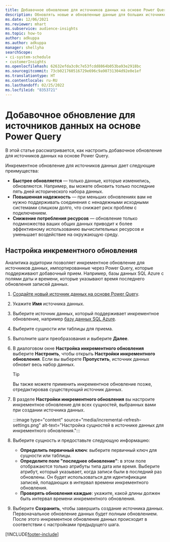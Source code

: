 ```yaml
---
title: Добавочное обновление для источников данных на основе Power Query
description: Обновлять новые и обновленные данные для больших источников данных на основе Power Query.
ms.date: 12/06/2021
ms.reviewer: mhart
ms.subservice: audience-insights
ms.topic: how-to
author: adkuppa
ms.author: adkuppa
manager: shellyha
searchScope:
- ci-system-schedule
- customerInsights
ms.openlocfilehash: 62632efda3c0c7e53fcdd8864b053ba93e2918bc
ms.sourcegitcommit: 73cb021760516729e696c9a90731304d92e0e1ef
ms.translationtype: HT
ms.contentlocale: ru-RU
ms.lasthandoff: 02/25/2022
ms.locfileid: "8353721"
---
```

# <a name="incremental-refresh-for-data-sources-based-on-power-query"></a>Добавочное обновление для источников данных на основе Power Query

В этой статье рассматривается, как настроить добавочное обновление для источников данных на основе Power Query.

Инкрементное обновление для источников данных дает следующие преимущества:

- **Быстрее обновляется** — только данные, которые изменились, обновляются. Например, вы можете обновить только последние пять дней исторического набора данных.
- **Повышенная надежность** — при меньших обновлениях вам не нужно поддерживать соединения с ненадежными исходными системами слишком долго, что снижает риск проблем с подключением.
- **Снижение потребления ресурсов** — обновление только подмножества ваших общих данных приводит к более эффективному использованию вычислительных ресурсов и уменьшает воздействие на окружающую среду.

## <a name="configure-incremental-refresh"></a>Настройка инкрементного обновления

Аналитика аудитории позволяет инкрементное обновление для источников данных, импортированные через Power Query, которые поддерживают добавочный прием. Например, базы данных SQL Azure с полями даты и времени, которые указывают время последнего обновления записей данных.

1. [Создайте новый источник данных на основе Power Query](connect-power-query.md).

1. Укажите **Имя** источника данных.

1. Выберите источник данных, который поддерживает инкрементное обновление, например [базу данных SQL Azure](/power-query/connectors/azuresqldatabase).

1. Выберите сущности или таблицы для приема.

1. Выполните шаги преобразования и выберите **Далее**.

1. В диалоговом окне **Настройка инкрементного обновления** выберите **Настроить**, чтобы открыть **Настройки инкрементного обновления**. Если вы выберете **Пропустить**, источник данных обновит весь набор данных.
   > [!TIP]
   > Вы также можете применить инкрементное обновление позже, отредактировав существующий источник данных.

1. В разделе **Настройки инкрементного обновления** вы настроите инкрементное обновление для всех сущностей, выбранных вами при создании источника данных.

   :::image type="content" source="media/incremental-refresh-settings.png" alt-text="Настройка сущностей в источнике данных для инкрементного обновления.":::

1. Выберите сущность и предоставьте следующую информацию:

   - **Определить первичный ключ**: выберите первичный ключ для сущности или таблицы.
   - **Определите поле "последнее обновление"**: в этом поле отображаются только атрибуты типа дата или время. Выберите атрибут, который указывает, когда записи были в последний раз обновлены. Он будет использоваться для идентификации записей, попадающих в интервал времени инкрементного обновления.
   - **Проверять обновления каждые**: укажите, какой длины должен быть интервал времени инкрементного обновления.

1. Выберите **Сохранить**, чтобы завершить создание источника данных. Первоначальное обновление данных будет полным обновлением. После этого инкрементное обновление данных происходит в соответствии с настройками предыдущего шага.


[!INCLUDE[footer-include](../includes/footer-banner.md)]
